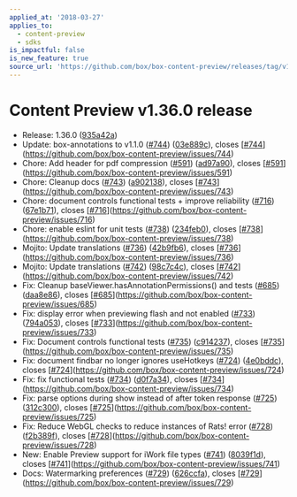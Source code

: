 ```yaml
---
applied_at: '2018-03-27'
applies_to:
  - content-preview
  - sdks
is_impactful: false
is_new_feature: true
source_url: 'https://github.com/box/box-content-preview/releases/tag/v1.36.0'
---
```


# Content Preview v1.36.0 release


* Release: 1.36.0 ([935a42a](https://github.com/box/box-content-preview/commit[935a42a](https://github.com/box/box-content-preview/commit/935a42a)))
* Update: box-annotations to v1.1.0 ([#744](https://github.com/box/box-content-preview/pull/744)) ([03e889c](https://github.com/box/box-content-preview/commit[03e889c](https://github.com/box/box-content-preview/commit/03e889c))), closes [[#744](https://github.com/box/box-content-preview/pull/744)](https://github.com/box/box-content-preview/issues/744)
* Chore: Add header for pdf compression ([#591](https://github.com/box/box-content-preview/pull/591)) ([ad97a90](https://github.com/box/box-content-preview/commit[ad97a90](https://github.com/box/box-content-preview/commit/ad97a90))), closes [[#591](https://github.com/box/box-content-preview/pull/591)](https://github.com/box/box-content-preview/issues/591)
* Chore: Cleanup docs ([#743](https://github.com/box/box-content-preview/pull/743)) ([a902138](https://github.com/box/box-content-preview/commit[a902138](https://github.com/box/box-content-preview/commit/a902138))), closes [[#743](https://github.com/box/box-content-preview/pull/743)](https://github.com/box/box-content-preview/issues/743)
* Chore: document controls functional tests + improve reliability ([#716](https://github.com/box/box-content-preview/pull/716)) ([67e1b71](https://github.com/box/box-content-preview/commit[67e1b71](https://github.com/box/box-content-preview/commit/67e1b71))), closes [[#716](https://github.com/box/box-content-preview/pull/716)](https://github.com/box/box-content-preview/issues/716)
* Chore: enable eslint for unit tests ([#738](https://github.com/box/box-content-preview/pull/738)) ([234feb0](https://github.com/box/box-content-preview/commit[234feb0](https://github.com/box/box-content-preview/commit/234feb0))), closes [[#738](https://github.com/box/box-content-preview/pull/738)](https://github.com/box/box-content-preview/issues/738)
* Mojito: Update translations ([#736](https://github.com/box/box-content-preview/pull/736)) ([42b9fb6](https://github.com/box/box-content-preview/commit[42b9fb6](https://github.com/box/box-content-preview/commit/42b9fb6))), closes [[#736](https://github.com/box/box-content-preview/pull/736)](https://github.com/box/box-content-preview/issues/736)
* Mojito: Update translations ([#742](https://github.com/box/box-content-preview/pull/742)) ([98c7c4c](https://github.com/box/box-content-preview/commit[98c7c4c](https://github.com/box/box-content-preview/commit/98c7c4c))), closes [[#742](https://github.com/box/box-content-preview/pull/742)](https://github.com/box/box-content-preview/issues/742)
* Fix: Cleanup baseViewer.hasAnnotationPermissions() and tests ([#685](https://github.com/box/box-content-preview/pull/685)) ([daa8e86](https://github.com/box/box-content-preview/commit[daa8e86](https://github.com/box/box-content-preview/commit/daa8e86))), closes [[#685](https://github.com/box/box-content-preview/pull/685)](https://github.com/box/box-content-preview/issues/685)
* Fix: display error when previewing flash and not enabled ([#733](https://github.com/box/box-content-preview/pull/733)) ([794a053](https://github.com/box/box-content-preview/commit[794a053](https://github.com/box/box-content-preview/commit/794a053))), closes [[#733](https://github.com/box/box-content-preview/pull/733)](https://github.com/box/box-content-preview/issues/733)
* Fix: Document controls functional tests ([#735](https://github.com/box/box-content-preview/pull/735)) ([c914237](https://github.com/box/box-content-preview/commit[c914237](https://github.com/box/box-content-preview/commit/c914237))), closes [[#735](https://github.com/box/box-content-preview/pull/735)](https://github.com/box/box-content-preview/issues/735)
* Fix: document findbar no longer ignores useHotkeys ([#724](https://github.com/box/box-content-preview/pull/724)) ([4e0bddc](https://github.com/box/box-content-preview/commit[4e0bddc](https://github.com/box/box-content-preview/commit/4e0bddc))), closes [[#724](https://github.com/box/box-content-preview/pull/724)](https://github.com/box/box-content-preview/issues/724)
* Fix: fix functional tests ([#734](https://github.com/box/box-content-preview/pull/734)) ([d0f7a34](https://github.com/box/box-content-preview/commit[d0f7a34](https://github.com/box/box-content-preview/commit/d0f7a34))), closes [[#734](https://github.com/box/box-content-preview/pull/734)](https://github.com/box/box-content-preview/issues/734)
* Fix: parse options during show instead of after token response ([#725](https://github.com/box/box-content-preview/pull/725)) ([312c300](https://github.com/box/box-content-preview/commit[312c300](https://github.com/box/box-content-preview/commit/312c300))), closes [[#725](https://github.com/box/box-content-preview/pull/725)](https://github.com/box/box-content-preview/issues/725)
* Fix: Reduce WebGL checks to reduce instances of Rats! error ([#728](https://github.com/box/box-content-preview/pull/728)) ([f2b389f](https://github.com/box/box-content-preview/commit[f2b389f](https://github.com/box/box-content-preview/commit/f2b389f))), closes [[#728](https://github.com/box/box-content-preview/pull/728)](https://github.com/box/box-content-preview/issues/728)
* New: Enable Preview support for iWork file types ([#741](https://github.com/box/box-content-preview/pull/741)) ([8039f1d](https://github.com/box/box-content-preview/commit[8039f1d](https://github.com/box/box-content-preview/commit/8039f1d))), closes [[#741](https://github.com/box/box-content-preview/pull/741)](https://github.com/box/box-content-preview/issues/741)
* Docs: Watermarking preferences ([#729](https://github.com/box/box-content-preview/pull/729)) ([626ccfa](https://github.com/box/box-content-preview/commit[626ccfa](https://github.com/box/box-content-preview/commit/626ccfa))), closes [[#729](https://github.com/box/box-content-preview/pull/729)](https://github.com/box/box-content-preview/issues/729)



